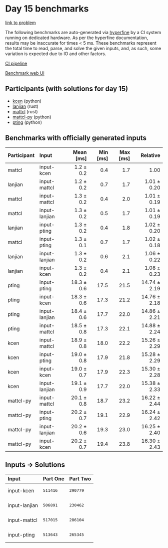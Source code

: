 # Day 15 benchmarks

[link to problem](https://adventofcode.com/2023/day/15)

The following benchmarks are auto-generated via
[hyperfine](https://github.com/sharkdp/hyperfine) by a CI system running on
dedicated hardware. As per the hyperfine documentation, results may be
inaccurate for times < 5 ms. These benchmarks represent the total time to read,
parse, and solve the given inputs, and, as such, some variation is expected due
to IO and other factors.

[CI pipeline](http://ci.papercode.net:8080/teams/main/pipelines/aoc2023)

[Benchmark web UI](https://aoc.ancalagon.black)


## Participants (with solutions for day 15)

- [kcen](https://github.com/kcen/aoc2023) (python)
- [lanjian](https://github.com/lanjian/aoc-2023) (rust)
- [mattcl](https://github.com/mattcl/aoc2023) (rust)
- [mattcl-py](https://github.com/mattcl/aoc2023-py) (python)
- [pting](https://github.com/pting/aoc2023) (python)


## Benchmarks with officially generated inputs

| Participant | Input | Mean [ms] | Min [ms] | Max [ms] | Relative |
|:---|:---|---:|---:|---:|---:|
| mattcl | input-kcen | 1.2 ± 0.2 | 0.4 | 1.7 | 1.00 |
| lanjian | input-mattcl | 1.2 ± 0.2 | 0.7 | 1.7 | 1.01 ± 0.20 |
| mattcl | input-mattcl | 1.3 ± 0.2 | 0.4 | 2.0 | 1.01 ± 0.19 |
| mattcl | input-lanjian | 1.3 ± 0.2 | 0.5 | 1.7 | 1.01 ± 0.19 |
| lanjian | input-pting | 1.3 ± 0.2 | 0.4 | 1.8 | 1.02 ± 0.20 |
| mattcl | input-pting | 1.3 ± 0.1 | 0.7 | 1.7 | 1.02 ± 0.18 |
| lanjian | input-lanjian | 1.3 ± 0.2 | 0.6 | 2.1 | 1.06 ± 0.22 |
| lanjian | input-kcen | 1.3 ± 0.2 | 0.4 | 2.1 | 1.08 ± 0.23 |
| pting | input-pting | 18.3 ± 0.6 | 17.5 | 21.5 | 14.74 ± 2.19 |
| pting | input-kcen | 18.3 ± 0.6 | 17.3 | 21.2 | 14.76 ± 2.18 |
| pting | input-lanjian | 18.4 ± 0.6 | 17.7 | 22.0 | 14.86 ± 2.21 |
| pting | input-mattcl | 18.5 ± 0.8 | 17.3 | 22.1 | 14.88 ± 2.24 |
| kcen | input-mattcl | 18.9 ± 0.8 | 18.0 | 22.2 | 15.26 ± 2.29 |
| kcen | input-pting | 19.0 ± 0.8 | 17.9 | 21.8 | 15.28 ± 2.29 |
| kcen | input-kcen | 19.0 ± 0.7 | 17.9 | 22.3 | 15.30 ± 2.28 |
| kcen | input-lanjian | 19.1 ± 0.9 | 17.7 | 22.0 | 15.38 ± 2.33 |
| mattcl-py | input-mattcl | 20.1 ± 0.8 | 18.7 | 23.2 | 16.22 ± 2.44 |
| mattcl-py | input-pting | 20.2 ± 0.7 | 19.1 | 22.9 | 16.24 ± 2.42 |
| mattcl-py | input-lanjian | 20.2 ± 0.6 | 19.3 | 23.0 | 16.25 ± 2.40 |
| mattcl-py | input-kcen | 20.2 ± 0.7 | 19.4 | 23.8 | 16.30 ± 2.43 |


## Inputs -> Solutions

| Input | Part One | Part Two |
|:---|:---|:---|
|input-kcen|<pre>511416</pre>|<pre>290779</pre>|
|input-lanjian|<pre>506891</pre>|<pre>230462</pre>|
|input-mattcl|<pre>517015</pre>|<pre>286104</pre>|
|input-pting|<pre>513643</pre>|<pre>265345</pre>|